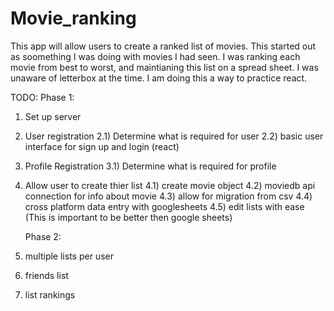 # Movie_ranking

This app will allow users to create a ranked list of movies.
This started out as soomething I was doing with movies I had seen.
I was ranking each movie from best to worst, and maintianing this list on a spread sheet.
I was unaware of letterbox at the time.
I am doing this a way to practice react.

TODO:
Phase 1:

1. Set up server
2. User registration
   2.1) Determine what is required for user
   2.2) basic user interface for sign up and login (react)
3. Profile Registration
   3.1) Determine what is required for profile
4. Allow user to create thier list
   4.1) create movie object
   4.2) moviedb api connection for info about movie
   4.3) allow for migration from csv
   4.4) cross platform data entry with googlesheets
   4.5) edit lists with ease (This is important to be better then google sheets)

   Phase 2:

5. multiple lists per user
6. friends list
7. list rankings
